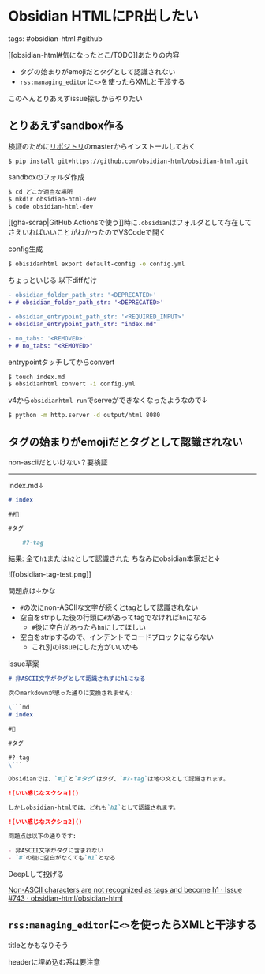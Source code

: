 # Obsidian HTMLにPR出したい

tags: #obsidian-html #github

[[obsidian-html#気になったとこ/TODO]]あたりの内容

- タグの始まりがemojiだとタグとして認識されない
- `rss:managing_editor`に`<>`を使ったらXMLと干渉する

このへんとりあえずissue探しからやりたい

## とりあえずsandbox作る

検証のために[リポジトリ](https://github.com/obsidian-html/obsidian-html)のmasterからインストールしておく

```
$ pip install git+https://github.com/obsidian-html/obsidian-html.git
```

sandboxのフォルダ作成

```bash
$ cd どこか適当な場所
$ mkdir obsidian-html-dev
$ code obsidian-html-dev
```

[[gha-scrap|GitHub Actionsで使う]]時に`.obsidian`はフォルダとして存在してさえいればいいことがわかったのでVSCodeで開く

config生成

```bash
$ obisidanhtml export default-config -o config.yml
```

ちょっといじる 以下diffだけ

```diff
- obsidian_folder_path_str: '<DEPRECATED>'
+ # obsidian_folder_path_str: '<DEPRECATED>'

- obsidian_entrypoint_path_str: '<REQUIRED_INPUT>'
+ obsidian_entrypoint_path_str: "index.md"

- no_tabs: '<REMOVED>'
+ # no_tabs: "<REMOVED>"
```

entrypointタッチしてからconvert

```bash
$ touch index.md
$ obsidianhtml convert -i config.yml
```

v4から`obsidianhtml run`でserveができなくなったようなので↓

```bash
$ python -m http.server -d output/html 8080
```

## タグの始まりがemojiだとタグとして認識されない

non-asciiだといけない？要検証

---

index.md↓

```md
# index

##📝

#タグ

    #?-tag
```

結果: 全て`h1`または`h2`として認識された
ちなみにobsidian本家だと↓

![[obsidian-tag-test.png]]

問題点は↓かな

- `#`の次にnon-ASCIIな文字が続くとtagとして認識されない
- 空白をstripした後の行頭に`#`があってtagでなければ`hn`になる
    - `#`後に空白があったら`hn`にしてほしい
- 空白をstripするので、インデントでコードブロックにならない
    - これ別のissueにした方がいいかも

issue草案

```md
# 非ASCII文字がタグとして認識されずにh1になる

次のmarkdownが思った通りに変換されません:

\```md
# index

#📝

#タグ

#?-tag
\```

Obsidianでは、`#📝`と`#タグ`はタグ、`#?-tag`は地の文として認識されます。

![いい感じなスクショ]()

しかしobsidian-htmlでは、どれも`h1`として認識されます。

![いい感じなスクショ2]()

問題点は以下の通りです:

- 非ASCII文字がタグに含まれない
- `#`の後に空白がなくても`h1`となる
```

DeepLして投げる

[Non-ASCII characters are not recognized as tags and become h1 · Issue #743 · obsidian-html/obsidian-html](https://github.com/obsidian-html/obsidian-html/issues/743)

## `rss:managing_editor`に`<>`を使ったらXMLと干渉する

titleとかもなりそう

headerに埋め込む系は要注意
